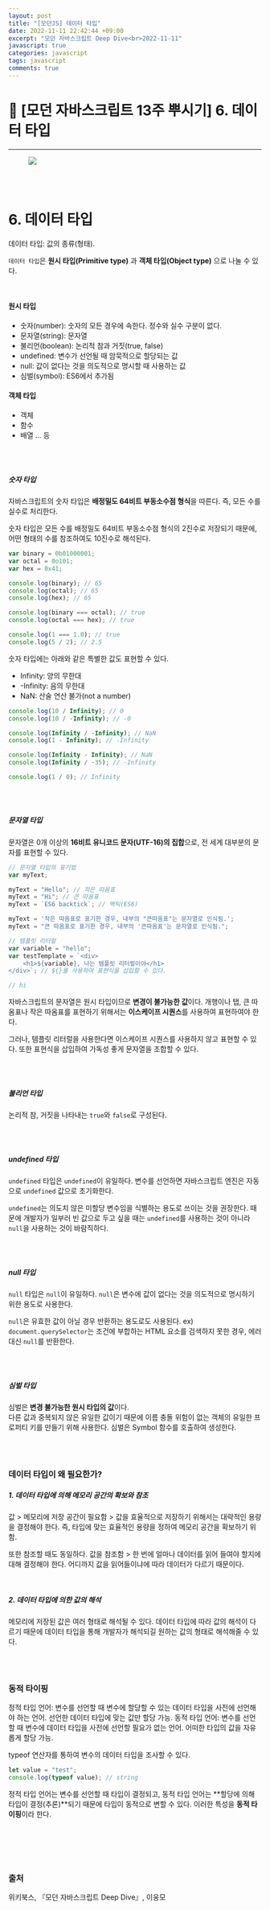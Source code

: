 ```yaml
---
layout: post
title: "[모던JS] 데이터 타입"
date: 2022-11-11 22:42:44 +09:00
excerpt: "모던 자바스크립트 Deep Dive<br>2022-11-11"
javascript: true
categories: javascript
tags: javascript
comments: true
---
```


# 📌 [모던 자바스크립트 13주 뿌시기] 6. 데이터 타입

---

<figure>
    <a href="/assets/img/JavaScript/2022-11-10/bookcover.png"><img src="/assets/img/JavaScript/2022-11-10/bookcover.png"></a>
    <figcaption style="text-align:center"></figcaption>
</figure>

<br>
<br>

# 6. 데이터 타입

데이터 타입: 값의 종류(형태).

`데이터 타입`은 **원시 타입(Primitive type)** 과 **객체 타입(Object type)** 으로 나눌 수 있다.

<br>

#### 원시 타입

-   숫자(number): 숫자의 모든 경우에 속한다. 정수와 실수 구분이 없다.
-   문자열(string): 문자열
-   불리언(boolean): 논리적 참과 거짓(true, false)
-   undefined: 변수가 선언될 때 암묵적으로 할당되는 값
-   null: 값이 없다는 것을 의도적으로 명시할 때 사용하는 값
-   심벌(symbol): ES6에서 추가됨

#### 객체 타입

-   객체
-   함수
-   배열 ... 등

<br>
<br>

##### 숫자 타입

자바스크립트의 숫자 타입은 **배정밀도 64비트 부동소수점 형식**을 따른다.
즉, 모든 수를 실수로 처리한다.

숫자 타입은 모든 수를 배정밀도 64비트 부동소수점 형식의 2진수로 저장되기 때문에, 어떤 형태의 수를 참조하여도 10진수로 해석된다.

```javascript
var binary = 0b01000001;
var octal = 0o101;
var hex = 0x41;

console.log(binary); // 65
console.log(octal); // 65
console.log(hex); // 65

console.log(binary === octal); // true
console.log(octal === hex); // true

console.log(1 === 1.0); // true
console.log(5 / 2); // 2.5
```

숫자 타입에는 아래와 같은 특별한 값도 표현할 수 있다.

-   Infinity: 양의 무한대
-   -Infinity: 음의 무한대
-   NaN: 산술 연산 불가(not a number)

```javascript
console.log(10 / Infinity); // 0
console.log(10 / -Infinity); // -0

console.log(Infinity / -Infinity); // NaN
console.log(1 - Infinity); // -Infinity

console.log(Infinity - Infinity); // NaN
console.log(Infinity / -35); // -Infinity

console.log(1 / 0); // Infinity
```

<br>
<br>

##### 문자열 타입

문자열은 0개 이상의 **16비트 유니코드 문자(UTF-16)의 집합**으로, 전 세계 대부분의 문자를 표현할 수 있다.

```javascript
// 문자열 타입의 표기법
var myText;

myText = "Hello"; // 작은 따옴표
myText = "Hi"; // 큰 따옴표
myText = `ES6 backtick`; // 백틱(ES6)

myText = '작은 따옴표로 표기한 경우, 내부의 "큰따옴표"는 문자열로 인식됨.';
myText = "큰 따옴표로 표기한 경우, 내부의 '큰따옴표'는 문자열로 인식됨.";

// 템플릿 리터럴
var variable = "hello";
var testTemplate = `<div>
    <h1>${variable}, 나는 템플릿 리터럴이야</h1>
</div>`; // ${}를 사용하여 표현식을 삽입할 수 있다.

// hi
```

자바스크립트의 문자열은 원시 타입이므로 **변경이 불가능한 값**이다.
개행이나 탭, 큰 따옴표나 작은 따옴표를 표현하기 위해서는 **이스케이프 시퀀스**를 사용하여 표현하여야 한다.

그러나, 템플릿 리터럴을 사용한다면 이스케이프 시퀀스를 사용하지 않고 표현할 수 있다.
또한 표현식을 삽입하여 가독성 좋게 문자열을 조합할 수 있다.

<br>
<br>

##### 불리언 타입

논리적 참, 거짓을 나타내는 `true`와 `false`로 구성된다.

<br>
<br>

##### undefined 타입

`undefined` 타입은 `undefined`이 유일하다.
변수를 선언하면 자바스크립트 엔진은 자동으로 `undefined` 값으로 초기화한다.

`undefined`는 의도치 않은 미할당 변수임을 식별하는 용도로 쓰이는 것을 권장한다.
때문에 개발자가 일부러 빈 값으로 두고 싶을 때는 `undefined`를 사용하는 것이 아니라 `null`을 사용하는 것이 바람직하다.

<br>
<br>

##### null 타입

`null` 타입은 `null`이 유일하다.
`null`은 변수에 값이 없다는 것을 의도적으로 명시하기 위한 용도로 사용한다.

`null`은 유효한 값이 아닐 경우 반환하는 용도로도 사용된다.
ex) `document.querySelector`는 조건에 부합하는 HTML 요소를 검색하지 못한 경우, 에러 대신 `null`를 반환한다.

<br>
<br>

##### 심벌 타입

심벌은 **변경 불가능한 원시 타입의 값**이다.  
다른 값과 중복되지 않은 유일한 값이기 때문에 이름 충돌 위험이 없는 객체의 유일한 프로퍼티 키를 만들기 위해 사용한다.
심벌은 Symbol 함수를 호출하여 생성한다.

<br>
<br>

### 데이터 타입이 왜 필요한가?

##### 1. 데이터 타입에 의해 메모리 공간의 확보와 참조

값 > 메모리에 저장 공간이 필요함 > 값을 효율적으로 저장하기 위해서는 대략적인 용량을 결정해야 한다.
즉, 타입에 맞는 효율적인 용량을 정하여 메모리 공간을 확보하기 위함.

또한 참조할 때도 동일하다.
값을 참조함 > 한 번에 얼마나 데이터를 읽어 들여야 할지에 대해 결정해야 한다.
어디까지 값을 읽어들이냐에 따라 데이터가 다르기 때문이다.

<br>

##### 2. 데이터 타입에 의한 값의 해석

메모리에 저장된 값은 여러 형태로 해석될 수 있다.
데이터 타입에 따라 값의 해석이 다르기 때문에 데이터 타입을 통해 개발자가 해석되길 원하는 값의 형태로 해석해줄 수 있다.

<br>
<br>

### 동적 타이핑

정적 타입 언어: 변수를 선언할 때 변수에 할당할 수 있는 데이터 타입을 사전에 선언해야 하는 언어. 선언한 데이터 타입에 맞는 값만 할당 가능.
동적 타입 언어: 변수를 선언할 때 변수에 데이터 타입을 사전에 선언할 필요가 없는 언어. 어떠한 타입의 값을 자유롭게 할당 가능.

typeof 연산자를 통하여 변수의 데이터 타입을 조사할 수 있다.

```javascript
let value = "test";
console.log(typeof value); // string
```

정적 타입 언어는 변수를 선언할 때 타입이 결정되고, 동적 타입 언어는 **할당에 의해 타입이 결정(추론)**되기 때문에 타입이 동적으로 변할 수 있다.
이러한 특성을 **동적 타이핑**이라 한다.

<br>
<br>
<br>
<br>

### 출처

위키북스, 『모던 자바스크립트 Deep Dive』, 이웅모

[jekyll-docs]: https://jekyllrb.com/docs/home
[jekyll-gh]: https://github.com/jekyll/jekyll
[jekyll-talk]: https://talk.jekyllrb.com/
